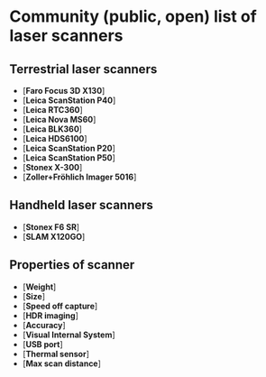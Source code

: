 # Community (public, open) list of laser scanners

## Terrestrial laser scanners

- [**Faro Focus 3D X130**]
- [**Leica ScanStation P40**]
- [**Leica RTC360**]
- [**Leica Nova MS60**]
- [**Leica BLK360**]
- [**Leica HDS6100**]
- [**Leica ScanStation P20**]
- [**Leica ScanStation P50**]
- [**Stonex X-300**]
- [**Zoller+Fröhlich Imager 5016**]


## Handheld laser scanners

- [**Stonex F6 SR**]
- [**SLAM X120GO**]


## Properties of scanner

- [**Weight**]
- [**Size**]
- [**Speed off capture**]
- [**HDR imaging**]
- [**Accuracy**]
- [**Visual Internal System**]
- [**USB port**]
- [**Thermal sensor**]
- [**Max scan distance**]
